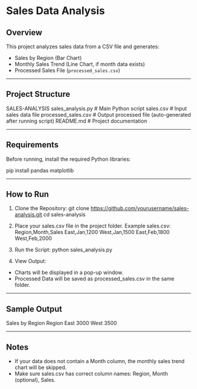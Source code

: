 # Sales Data Analysis

## Overview
This project analyzes sales data from a CSV file and generates:
- Sales by Region (Bar Chart)
- Monthly Sales Trend (Line Chart, if month data exists)
- Processed Sales File (`processed_sales.csv`)

---

## Project Structure
SALES-ANALYSIS
 sales_analysis.py     # Main Python script
 sales.csv             # Input sales data file
 processed_sales.csv   # Output processed file (auto-generated after running script)
 README.md             # Project documentation

---

## Requirements
Before running, install the required Python libraries:

pip install pandas matplotlib

---

## How to Run
1. Clone the Repository:
git clone https://github.com/yourusername/sales-analysis.git
cd sales-analysis

2. Place your sales.csv file in the project folder.
Example sales.csv:
Region,Month,Sales
East,Jan,1200
West,Jan,1500
East,Feb,1800
West,Feb,2000

3. Run the Script:
python sales_analysis.py

4. View Output:
- Charts will be displayed in a pop-up window.
- Processed Data will be saved as processed_sales.csv in the same folder.

---

## Sample Output
Sales by Region
Region
East    3000
West    3500

---

## Notes
- If your data does not contain a Month column, the monthly sales trend chart will be skipped.
- Make sure sales.csv has correct column names: Region, Month (optional), Sales.
